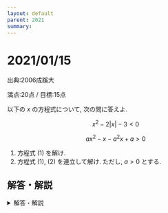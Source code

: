 ```yaml
---
layout: default
parent: 2021
summary: 
---
```


# 2021/01/15

出典:2006成蹊大

満点:20点 / 目標:15点

以下の $x$ の方程式について, 次の問に答えよ.

$$ x^2-2|x|-3<0 \tag{1} $$

$$ ax^2-x-a^2x+a>0 \tag{2}$$

1. 方程式 (1) を解け.
2. 方程式 (1), (2) を連立して解け. ただし, $a>0$ とする.

<div style="page-break-before:always"></div>

## 解答・解説

<details markdown="1">
<summary>解答・解説</summary>

きっちり場合分けして解く連立不等式の問題です. 難しかったですね.
数直線を使った大小比較は基本中の基本なので, 必ず身につけましょう.

なお, 黄チャートのp58(例題34), p59(共通範囲と合わせた範囲の違い), p153(例題100)が参考になるので, 確認しておいてください.

- 絶対値は中身の符号で場合分け
- 文字を含んだ2次不等式は, 大小関係を考える

![mathterro_20210115.jpg](https://qiita-image-store.s3.ap-northeast-1.amazonaws.com/0/559517/80a9990c-142d-6784-45b6-d97a6088fe4d.jpeg)

</details>